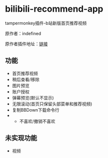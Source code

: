 # bilibili-recommend-app

tampermonkey插件-b站新版首页推荐视频

原作者：indefined

原作者插件地址：[链接](https://greasyfork.org/zh-CN/scripts/368446-bilibili%E7%BD%91%E9%A1%B5%E7%AB%AF%E6%B7%BB%E5%8A%A0app%E9%A6%96%E9%A1%B5%E6%8E%A8%E8%8D%90)

## 功能

- 首页推荐视频
- 稍后查看/移除
- 图片预览
- 账户授权
- 弹幕预览(默认不显示)
- 无限滚动(首页只保留头部菜单和推荐视频)
- 复制BBDown下载命令行
- - 不喜欢/撤销不喜欢

## 未实现功能

- 视频
